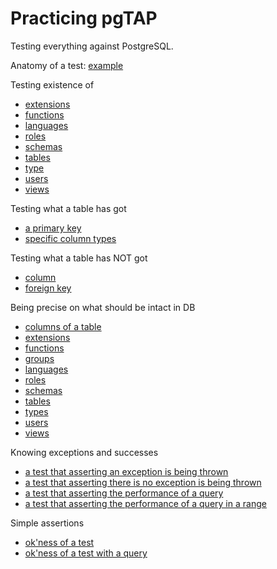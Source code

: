 # Practicing pgTAP

Testing everything against PostgreSQL.

Anatomy of a test: [example](test/example.sql)

Testing existence of

* [extensions](test/existence_of/extension.sql)
* [functions](test/existence_of/function.sql)
* [languages](test/existence_of/language.sql)
* [roles](test/existence_of/role.sql)
* [schemas](test/existence_of/schema.sql)
* [tables](test/existence_of/table.sql)
* [type](test/existence_of/type.sql)
* [users](test/existence_of/user.sql)
* [views](test/existence_of/view.sql)

Testing what a table has got

* [a primary key](test/table/has/primary_key.sql)
* [specific column types](test/table/has/column_type.sql)

Testing what a table has NOT got

* [column](test/table/has_not/column.sql)
* [foreign key](test/table/has_not/foreign_key.sql)

Being precise on what should be intact in DB

* [columns of a table](test/should_be_intact/columns.sql)
* [extensions](test/should_be_intact/extensions.sql)
* [functions](test/should_be_intact/functions.sql)
* [groups](test/should_be_intact/groups.sql)
* [languages](test/should_be_intact/languages.sql)
* [roles](test/should_be_intact/roles.sql)
* [schemas](test/should_be_intact/schemas.sql)
* [tables](test/should_be_intact/tables.sql)
* [types](test/should_be_intact/types.sql)
* [users](test/should_be_intact/users.sql)
* [views](test/should_be_intact/views.sql)

Knowing exceptions and successes

* [a test that asserting an exception is being thrown](test/exceptions_and_successes/throws_ok.sql)
* [a test that asserting there is no exception is being thrown](test/exceptions_and_successes/lives_ok.sql)
* [a test that asserting the performance of a query](test/exceptions_and_successes/performs_ok.sql)
* [a test that asserting the performance of a query in a range](test/exceptions_and_successes/performs_within.sql)

Simple assertions

* [ok'ness of a test](test/ok.sql)
* [ok'ness of a test with a query](test/ok_with_query.sql)
